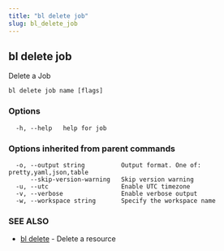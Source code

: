 ```yaml
---
title: "bl delete job"
slug: bl_delete_job
---
```

## bl delete job

Delete a Job

```
bl delete job name [flags]
```

### Options

```
  -h, --help   help for job
```

### Options inherited from parent commands

```
  -o, --output string          Output format. One of: pretty,yaml,json,table
      --skip-version-warning   Skip version warning
  -u, --utc                    Enable UTC timezone
  -v, --verbose                Enable verbose output
  -w, --workspace string       Specify the workspace name
```

### SEE ALSO

* [bl delete](bl_delete.md)	 - Delete a resource

